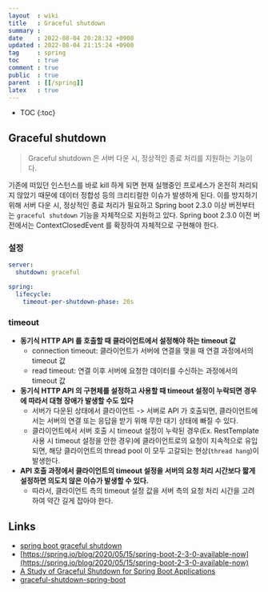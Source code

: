 ```yaml
---
layout  : wiki
title   : Graceful shutdown
summary : 
date    : 2022-08-04 20:28:32 +0900
updated : 2022-08-04 21:15:24 +0900
tag     : spring
toc     : true
comment : true
public  : true
parent  : [[/spring]]
latex   : true
---
```

* TOC
{:toc}

## Graceful shutdown

> Graceful shutdown 은 서버 다운 시, 정상적인 종료 처리를 지원하는 기능이다.

기존에 떠있던 인스턴스를 바로 kill 하게 되면 현재 실행중인 프로세스가 온전히 처리되지 않았기 때문에 데이터 정합성 등의 크리티컬한 이슈가 발생하게 된다. 이를 방지하기 위해 서버 다운 시, 정상적인 종료 처리가 필요하고 Spring boot 2.3.0 이상 버전부터는 `graceful shutdown` 기능을 자체적으로 지원하고 있다. Spring boot 2.3.0 이전 버전에서는 ContextClosedEvent 를 확장하여 자체적으로 구현해야 한다.

### 설정

```yml
server:
  shutdown: graceful

spring:
  lifecycle:
    timeout-per-shutdown-phase: 20s
```

### timeout 

- __동기식 HTTP API 를 호출할 때 클라이언트에서 설정해야 하는 timeout 값__
  - connection timeout: 클라이언트가 서버에 연결을 맺을 때 연결 과정에서의 timeout 값
  - read timeout: 연결 이후 서버에 요청한 데이터를 수신하는 과정에서의 timeout 값
- __동기식 HTTP API 의 구현체를 설정하고 사용할 때 timeout 설정이 누락되면 경우에 따라서 대형 장애가 발생할 수도 있다__
  - 서버가 다운된 상태에서 클라이언트 -> 서버로 API 가 호출되면, 클라이언트에서는 서버의 연결 또는 응답을 받기 위해 무한 대기 상태에 빠질 수 있다.
  - 클라이언트에서 서버 호출 시 timeout 설정이 누락된 경우(Ex. RestTemplate 사용 시 timeout 설정을 안한 경우)에 클라이언트로의 요청이 지속적으로 유입되면, 해당 클라이언트의 thread pool 이 모두 고갈되는 현상(`thread hang`)이 발생한다.
- __API 호출 과정에서 클라이언트의 timeout 설정을 서버의 요청 처리 시간보다 짧게 설정하면 의도치 않은 이슈가 발생할 수 있다.__
  - 따라서, 클라이언트 측의 timeout 설정 값을 서버 측의 요청 처리 시간을 고려하여 약간 길게 잡아야 한다.

## Links

- [spring boot graceful shutdown](https://www.amitph.com/spring-boot-graceful-shutdown/)
- [https://spring.io/blog/2020/05/15/spring-boot-2-3-0-available-now](https://spring.io/blog/2020/05/15/spring-boot-2-3-0-available-now)
- [A Study of Graceful Shutdown for Spring Boot Applications](https://www.springcloud.io/post/2022-02/spring-boot-graceful-shutdown/#gsc.tab=0)
- [graceful-shutdown-spring-boot](https://github.com/gesellix/graceful-shutdown-spring-boot)
